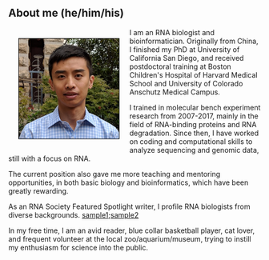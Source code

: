 ## About me (he/him/his)
<img align="left" width="200" height="200" src="RuiFu.jpg" style="margin:20px;border:1px solid black;" title="he/him/his">
I am an RNA biologist and bioinformatician. Originally from China, I finished my PhD at University of California San Diego, and received postdoctoral training at Boston Children's Hospital of Harvard Medical School and University of Colorado Anschutz Medical Campus.

I trained in molecular bench experiment research from 2007-2017, mainly in the field of RNA-binding proteins and RNA degradation. Since then, I have worked on coding and computational skills to analyze sequencing and genomic data, still with a focus on RNA.

The current position also gave me more teaching and mentoring opportunities, in both basic biology and bioinformatics, which have been greatly rewarding.

As an RNA Society Featured Spotlight writer, I profile RNA biologists from diverse backgrounds. [sample1](https://www.rnasociety.org/dr--furqan-fazal);[sample2](https://www.rnasociety.org/professor-maria-carmo-fonseca)

In my free time, I am an avid reader, blue collar basketball player, cat lover, and frequent volunteer at the local zoo/aquarium/museum, trying to instill my enthusiasm for science into the public.
